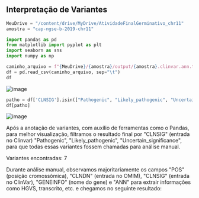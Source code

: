 ## Interpretação de Variantes

```python
MeuDrive = "/content/drive/MyDrive/AtividadeFinalGerminativo_chr11"
amostra = "cap-ngse-b-2019-chr11"

import pandas as pd
from matplotlib import pyplot as plt
import seaborn as sns
import numpy as np

caminho_arquivo = f"{MeuDrive}/{amostra}/output/{amostra}.clinvar.ann.txt"
df = pd.read_csv(caminho_arquivo, sep="\t")
df
```

![image](https://github.com/user-attachments/assets/ebe87341-131e-47a0-a197-496a6497782e)

```python
patho = df['CLNSIG'].isin(["Pathogenic", "Likely_pathogenic", "Uncertain_significance"])
df[patho]
```

![image](https://github.com/user-attachments/assets/b1ec22e4-f5ca-450a-879e-1326e984a737)

Após a anotação de variantes, com auxílio de ferramentas como o Pandas, para melhor visualização, filtramos o resultado final por "CLNSIG" (entrada no Clinvar) "Pathogenic", "Likely_pathogenic", "Uncertain_significance", para que todas essas variantes fossem chamadas para análise manual. 

Variantes encontradas: 7

Durante análise manual, observamos majoritariamente os campos "POS" (posição cromossômica), "CLNDN" (entrada no OMIM), "CLNSIG" (entrada no ClinVar), "GENEINFO" (nome do gene) e "ANN" para extrair informações como HGVS, transcrito, etc. e chegamos no seguinte resultado:


